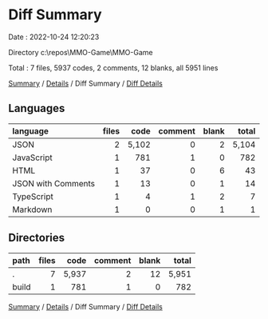 # Diff Summary

Date : 2022-10-24 12:20:23

Directory c:\\repos\\MMO-Game\\MMO-Game

Total : 7 files,  5937 codes, 2 comments, 12 blanks, all 5951 lines

[Summary](results.md) / [Details](details.md) / Diff Summary / [Diff Details](diff-details.md)

## Languages
| language | files | code | comment | blank | total |
| :--- | ---: | ---: | ---: | ---: | ---: |
| JSON | 2 | 5,102 | 0 | 2 | 5,104 |
| JavaScript | 1 | 781 | 1 | 0 | 782 |
| HTML | 1 | 37 | 0 | 6 | 43 |
| JSON with Comments | 1 | 13 | 0 | 1 | 14 |
| TypeScript | 1 | 4 | 1 | 2 | 7 |
| Markdown | 1 | 0 | 0 | 1 | 1 |

## Directories
| path | files | code | comment | blank | total |
| :--- | ---: | ---: | ---: | ---: | ---: |
| . | 7 | 5,937 | 2 | 12 | 5,951 |
| build | 1 | 781 | 1 | 0 | 782 |

[Summary](results.md) / [Details](details.md) / Diff Summary / [Diff Details](diff-details.md)